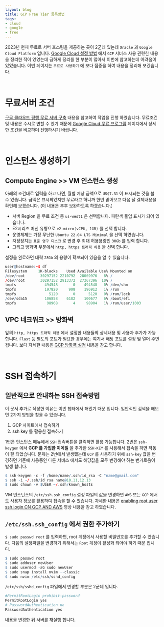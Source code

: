 ```yaml
---
layout: blog
title: GCP Free Tier 등록방법
tags:
- cloud
- google
- free
---
```


2023년 현재 무료로 서버 호스팅을 제공하는 곳이 2군데 있는데 `Oracle` 과 `Google Cloud Platform` 입니다. [Google Cloud 설정 방법](https://yongbeomkim.github.io/ubuntu/gcp-cloud) 에서 `GCP` 서비스 사용 관련한 내용을 정리한 적이 있었는데 
급하게 정리를 한 부분이 많아서 이번에 참고하는데 어려움이 있었습니다. 이번 페이지는 `무료로 사용하기` 에 보다 집중을 하여 내용을 정리해 보겠습니다.

<br/>

# 무료서버 조건

[구글 클라우드 평행 무료 서버 구축](https://annealing.tistory.com/211) 내용을 참고하여 작업을 진행 하였습니다. 무료조건 및 내용은 수시로 변할 수 있기 때문에 [Google Cloud 무료 프로그램](https://cloud.google.com/free/docs/free-cloud-features?hl=ko#free-tier-usage-limits) 페이지에서 상세한 조건을 비교하며 진행하시기 바랍니다.

<br/>

# 인스턴스 생성하기

## Compute Engine >> VM 인스턴스 생성
아래의 조건대로 입력을 하고 나면, 월별 예상 금액으로 `US$7.31` 이 표시되는 것을 볼 수 있습니다. 금액은 표시되었지만 무료라고 하니까 한번 믿어보고 다음 달 결제내용을 확인해 보겠습니다. (이 내용은 추후 보완하도록 하겠습니다.) 

- 서버 Region 을 무료 조건 중 `us-west1` 은 선택합니다. 파란색 풀입 표시가 되어 있습니다.
- E2시리즈 머신 유형으로 `e2-micro(vCPU, 1GB)` 를 선택 합니다.
- 운영체제는 가장 무난한 `Ubuntu 22.04 LTS Minimal` 을 선택 하였습니다.
- 저장장치는 `표준 영구 디스크` 로 변경 후 최대 허용용량인 `30Gb` 를 입력 합니다.
- 그리고 방화벽 부분에서 `http, https 트래픽 허용` 을 선택 합니다.

설정을 완료하면 대략 `28Gb` 의 용량이 확보되어 있음을 알 수 있습니다.
```r
user@hostname:~$ df
Filesystem     1K-blocks    Used Available Use% Mounted on
/dev/root       30297152 2210792  28069976   8% /
/dev/root       30297152 2913372  27367396  10% /
tmpfs             494548       0    494548   0% /dev/shm
tmpfs             197820     908    196912   1% /run
tmpfs               5120       0      5120   0% /run/lock
/dev/sda15        106858    6182    100677   6% /boot/efi
tmpfs              98908       4     98904   1% /run/user/1003
```

## VPC 네크워크 >> 방화벽
앞의 `http, https 트래픽 허용` 에서 설정한 내용들의 상세내용 및 사용자 추가가 가능합니다. `Flast` 등 별도의 포트가 필요한 경우에는 여기서 해당 포트를 설정 및 열어 주면 됩니다. 보다 자세한 내용은 [GCP 방화벽 설정](https://kibua20.tistory.com/96) 내용을 참고 합니다.

<br/>

# SSH 접속하기

## 일반적으로 안내하는 SSH 접속방법
이 문서 추가로 작성한 이유는 이번 챕터에서 해맸기 때문 입니다. 일반적인 검색을 해보면 2가지 방법을 찾을 수 있습니다.
1. GCP 사이트에서 접속하기
2. ssh key 를 활용한 접속하기

1번은 인스턴스 메뉴에서 `SSH` 접속버튼을 클릭하면 활용 가능합니다. 2번은 `ssh-keygen` 에서 **GCP 를 가입한 이메일** 을 추가한 `SSH-KEY` 를 사용해서 접속을 하면 작동이 잘 되었습니다. 문제는 2번에서 발생했는데 `GCP` 를 사용하기 위해 `ssh-key` 값을 변경하면 기존에 사용중인 다른 서비스 에서도 해당값을 모두 변경해야 하는 번거로움이 발생 합니다.

```r
$ ssh-keygen -c -f /home/name/.ssh/id_rsa -C "name@gmail.com"
$ ssh -i ~/.ssh/id_rsa name@10.11.12.13
$ sudo chown -v $USER ~/.ssh/known_hosts
```

VM 인스턴스의 `/etc/ssh.ssh_config` 설정 파일의 값을 변경하면 `AWS` 또는 `GCP` 에서도 사용자 정보를 활용하여 접속을 할 수 있습니다. 자세한 내용은 [enabling root user ssh login ON GCP AND AWS](https://youtu.be/qx1ZqFKPGnc) 영상 내용을 참고 하였습니다.

## `/etc/ssh.ssh_config` 에서 권한 추가하기
`$ sudo passwd root` 를 입력하면, root 계정에서 사용할 비밀번호를 추가할 수 있습니다. 다음의 설정파일을 변경하기 위해서는 `Root` 계정이 활성화 되어야 하기 때문 입니다.

```r
$ sudo passwd root
$ sudo adduser newUser
$ sudo usermod -aG sudo newUser
$ sudo snap install nvim --classic
$ sudo nvim /etc/ssh/sshd_config
```

`/etc/ssh/sshd_config` 파일에서 변경할 부분은 2군데 입니다.
```r
#PermitRootLogin prohibit-password
PermitRootLogin yes
# PasswordAuthentication no
PasswordAuthentication yes
```
내용을 변경한 뒤 서버를 재실행 합니다.

